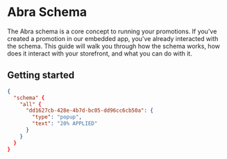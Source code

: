 # Abra Schema

The Abra schema is a core concept to running your promotions. If you've created a promotion in our embedded app, you've already interacted with the schema. This guide will walk you through how the schema works, how does it interact with your storefront, and what you can do with it.

## Getting started

```json
{
  "schema" {
    "all" {
      "dd1627cb-428e-4b7d-bc05-dd96cc6cb50a": {
        "type": "popup",
        "text": "20% APPLIED"
      }
    }
  }
}
```
